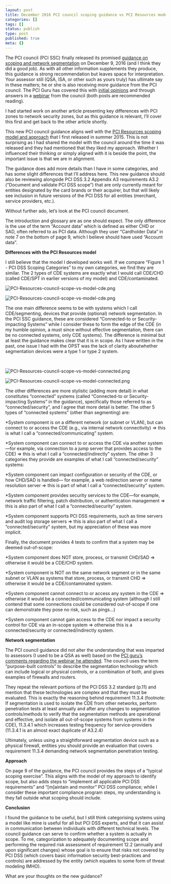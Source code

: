 ```yaml
---
layout: post
title: December 2016 PCI council scoping guidance vs PCI Resources model
categories: []
tags: []
status: publish
type: post
published: true
meta: {}
---
```


The PCI council (PCI SSC) finally released its promised 
[guidance on scoping and network segmentation](https://www.pcisecuritystandards.org/documents/Guidance-PCI-DSS-Scoping-and-Segmentation_v1.pdf) on December 9, 2016 (and I think they did a good job). As with all other information supplements they produce, this guidance is strong recommendation but leaves space for interpretation. Your assessor still (QSA,  ISA, or other such as yours truly) has ultimate say in these matters;  he or she is also receiving more guidance from the PCI council. The PCI Guru has covered this with 
[initial opinions](https://pciguru.wordpress.com/2016/12/10/the-council-releases-draft-scope-and-network-segmentation-information-supplement/) and through answers in a 
[webinar](https://pciguru.wordpress.com/2016/12/15/the-council-speaks-on-a-number-of-topics/) from the council (both posts are recommended reading).

I had started work on another article presenting key differences with PCI zones to network security zones, but as this guidance is relevant, I’ll cover this first and get back to the other article shortly.

This new PCI council guidance aligns well with the 
[PCI Resources scoping model and approach](http://www.pciresources.com/pci-dss-scoping-model-and-approach/) that I first released in summer 2015. This is not surprising as I had shared the model with the council around the time it was released and they had mentioned that they liked my approach. Whether I influenced their thinking or simply aligned with it is beside the point, the important issue is that we are in alignment.

The guidance does add more details than I have in some categories, and has some slight differences that I’ll address here. This new guidance should also be reviewing alongside PCI DSS 3.2 Appendix A3 requirements A3.2 (“Document and validate PCI DSS scope”) that are only currently meant for entities designated by the card brands or their acquirer, but that will likely see inclusion in future versions of the PCI DSS for all entities (merchant, service providers, etc.).

Without further ado, let’s look at the PCI council document.

The introduction and glossary are as one should expect. The only difference is the use of the term “Account data” which is defined as either CHD or SAD, often referred to as PCI data. Although they user “Cardholder Data” in note 7 on the bottom of page 9, which I believe should have used “Account data”.

**Differences with the PCI Resources model**

I still believe that the model I developed works well. If we compare “Figure 1 - PCI DSS Scoping Categories” to my own categories, we find they are similar. The 2 types of CDE systems are exactly what I would call CDE/CHD (called CDE/SPT in earlier versions of my model) and CDE/contaminated.

















  

    
  
    
![PCI-Resources-council-scope-vs-model-cde.png](https://images.squarespace-cdn.com/content/v1/55934274e4b0d71f69d61a3c/1484582729810-8ATI9173UMVA4RNZRR1Q/PCI-Resources-council-scope-vs-model-cde.png)

![PCI-Resources-council-scope-vs-model-cde.png](https://images.squarespace-cdn.com/content/v1/55934274e4b0d71f69d61a3c/1484582729810-8ATI9173UMVA4RNZRR1Q/PCI-Resources-council-scope-vs-model-cde.png)
  


  



The one main difference seems to be with systems which I call CDE/segmenting, devices that provide (optional) network segmentation. In the PCI SSC guidance, these are considered “Connected-to or Security-impacting Systems” while I consider these to form the edge of the CDE (in my humble opinion, a must since without effective segmentation, there can be no connected systems, only CDE systems). The difference is minimal but at least the guidance makes clear that it is in scope. As I have written in the past, one issue I had with the OPST was the lack of clarity aboutwhether segmentation devices were a type 1 or type 2 system.

 


















  

    
  
    
![PCI-Resources-council-scope-vs-model-connected.png](https://images.squarespace-cdn.com/content/v1/55934274e4b0d71f69d61a3c/1484582799882-KQGZM4VEJ9D6ZDWN27I4/PCI-Resources-council-scope-vs-model-connected.png)

![PCI-Resources-council-scope-vs-model-connected.png](https://images.squarespace-cdn.com/content/v1/55934274e4b0d71f69d61a3c/1484582799882-KQGZM4VEJ9D6ZDWN27I4/PCI-Resources-council-scope-vs-model-connected.png)
  


  



The other differences are more stylistic (adding more detail) in what constitutes “connected” systems (called “Connected-to or Security-impacting Systems” in the guidance), specifically those referred to as “connected/security”, and I agree that more detail is better. The other 5 types of “connected systems” (other than segmenting) are:

*System component is on a different network (or subnet or VLAN), but can connect to or access the CDE (e.g., via internal network connectivity) => this is what I call a “connected/communicating” system.


*System component can connect to or access the CDE via another system—for example, via connection to a jump server that provides access to the CDE)  => this is what I call a “connected/indirectly” system.
The other 3 categories they provide are examples of what I call “connected/security” systems:


*System component can impact configuration or security of the CDE, or how CHD/SAD is handled— for example, a web redirection server or name resolution server => this is part of what I call a “connected/security” system.


*System component provides security services to the CDE—for example, network traffic filtering, patch distribution, or authentication management => this is also part of what I call a “connected/security” system.


*System component supports PCI DSS requirements, such as time servers and audit log storage servers => this is also part of what I call a “connected/security” system, but my appreciation of these was more implicit.

Finally, the document provides 4 tests to confirm that a system may be deemed out-of-scope:

*System component does NOT store, process, or transmit CHD/SAD => otherwise it would be a CDE/CHD system.


*System component is NOT on the same network segment or in the same subnet or VLAN as systems that store, process, or transmit CHD => otherwise it would be a CDE/contaminated system.


*System component cannot connect to or access any system in the CDE => otherwise it would be a connected/communicating system (although I still contend that some connections could be considered out-of-scope if one can demonstrate they pose no risk, such as pings...)


*System component cannot gain access to the CDE nor impact a security control for CDE via an in-scope system => otherwise this is a connected/security or connected/indirectly system.

**Network segmentation**

The PCI council guidance did not alter the understanding that was imparted to assessors (I used to be a QSA as well) based on the 
[PCI guru’s comments regarding the webinar he attended](https://pciguru.wordpress.com/2016/12/15/the-council-speaks-on-a-number-of-topics/). The council uses the term “purpose-built controls” to describe the segmentation technology which can include logical or physical controls, or a combination of both, and gives examples of firewalls and routers.

They repeat the relevant portions of the PCI DSS 3.2 standard (p.11) and mention that these technologies are complex and that they must be evaluated. This is exactly the reasoning behind requirement 11.3.4 (footnote: If segmentation is used to isolate the CDE from other networks, perform penetration tests at least annually and after any changes to segmentation controls/methods to verify that the segmentation methods are operational and effective, and isolate all out-of-scope systems from systems in the CDE), 11.3.4.1 which increases testing frequency for service-providers (11.3.4.1 is an almost exact duplicate of A3.2.4)

Ultimately, unless using a straightforward segmentation device such as a physical firewall, entities you should provide an evaluation that covers requirement 11.3.4 demanding network segmentation penetration testing.

**Approach**

On page 9 of the guidance, the PCI council provides the steps of a “typical scoping exercise”. This aligns with the model of my approach to identify scope, but also adds steps to “implement all applicable PCI DSS requirements” and “[m]aintain and monitor” PCI DSS compliance; while I consider these important compliance program steps, my understanding is they fall outside what scoping should include.

**Conclusion**

I found the guidance to be useful, but I still think categorising systems using a model like mine is useful for all but PCI DSS experts, and that it can assist in communication between individuals with different technical levels. The council guidance can serve to confirm whether a system is actually in scope. To me, categorization to adequately documenting scope and performing the required risk assessment of requirement 12.2 (annually and upon significant changes) whose goal is to ensure that risks not covered by PCI DSS (which covers basic information security best-practices and controls) are addressed by the entity (which equates to some form of threat modeling IMHO).

What are your thoughts on the new guidance?
